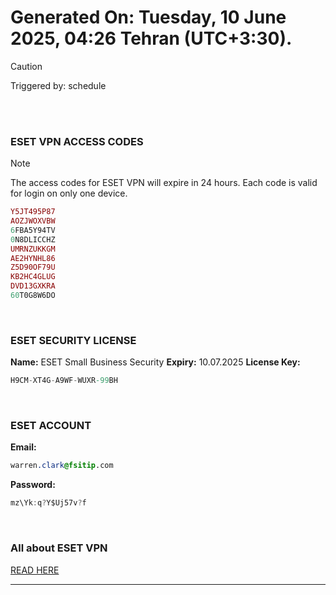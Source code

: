 # Generated On: Tuesday, 10 June 2025, 04:26 Tehran (UTC+3:30).

> [!CAUTION]
> Triggered by: schedule

<br><br>

### ESET VPN ACCESS CODES

> [!NOTE]
> The access codes for ESET VPN will expire in 24 hours.
> Each code is valid for login on only one device.

```ruby
Y5JT495P87
AOZJWOXVBW
6FBA5Y94TV
0N8DLICCHZ
UMRNZUKKGM
AE2HYNHL86
Z5D90OF79U
KB2HC4GLUG
DVD13GXKRA
60T0G8W6DO
```

<br>

### ESET SECURITY LICENSE

**Name:** ESET Small Business Security
**Expiry:** 10.07.2025
**License Key:**

```POV-Ray SDL
H9CM-XT4G-A9WF-WUXR-99BH
```

<br>

### ESET ACCOUNT

**Email:**

```CSS
warren.clark@fsitip.com
```

**Password:**

```POV-Ray SDL
mz\Yk:q?Y$Uj57v?f
```

<br>

### All about ESET VPN

[READ HERE](https://t.me/F_NiREvil/2113)

---

<br><br>

